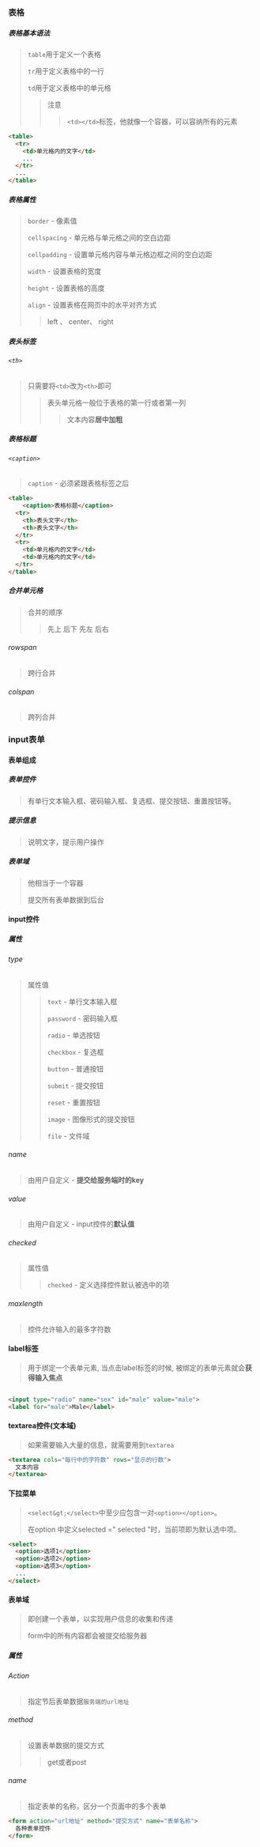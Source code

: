 ### 表格

##### 表格基本语法

> `table`用于定义一个表格
>
> `tr`用于定义表格中的一行
>
> `td`用于定义表格中的单元格
>
> > 注意
> >
> > > `<td></td>`标签，他就像一个容器，可以容纳所有的元素

```HTML
<table>
  <tr>
    <td>单元格内的文字</td>
    ...
  </tr>
  ...
</table>
```

##### 表格属性

> `border` - 像素值
>
> `cellspacing` - 单元格与单元格之间的空白边距
>
> `cellpadding` - 设置单元格内容与单元格边框之间的空白边距
>
> `width` - 设置表格的宽度
>
> `height` - 设置表格的高度
>
> `align` - 设置表格在网页中的水平对齐方式
>
> > left 、 center、 right

##### 表头标签

###### `<th>`

> 只需要将`<td>`改为`<th>`即可
>
> > 表头单元格一般位于表格的第一行或者第一列
> >
> > > 文本内容**居中加粗**

##### 表格标题

###### `<caption>`

> `caption` - 必须紧跟表格标签之后

```html
<table>
    <caption>表格标题</caption>
  <tr>
    <th>表头文字</th>
    <th>表头文字</th>
  </tr>
  <tr>
    <td>单元格内的文字</td>
    <td>单元格内的文字</td>
  </tr>
</table>
```

##### 合并单元格

>  合并的顺序
>
> > 先上 后下   先左  后右

###### rowspan

>跨行合并

###### colspan

>跨列合并



### input表单

#### 表单组成

##### 表单控件

> 有单行文本输入框、密码输入框、复选框、提交按钮、重置按钮等。

##### 提示信息

>  说明文字，提示用户操作

##### 表单域

>  他相当于一个容器
>
> 提交所有表单数据到后台

#### input控件

##### 属性

###### type

> 属性值
>
> > `text` - 单行文本输入框
> >
> > `password` - 密码输入框
> >
> > `radio` - 单选按钮
> >
> > `checkbox` - 复选框
> >
> > `button` - 普通按钮
> >
> > `submit` - 提交按钮
> >
> > `reset` - 重置按钮
> >
> > `image` - 图像形式的提交按钮
> >
> > `file` - 文件域

###### name

> 由用户自定义  - **提交给服务端时的key** 

###### value

> 由用户自定义 - input控件的**默认值**

###### checked

> 属性值
>
> > `checked` - 定义选择控件默认被选中的项

###### maxlength

> 控件允许输入的最多字符数



#### label标签

> 用于绑定一个表单元素, 当点击label标签的时候, 被绑定的表单元素就会**获得输入焦点**

```html

<input type="radio" name="sex" id="male" value="male">
<label for="male">Male</label>
```



#### textarea控件(文本域)

> 如果需要输入大量的信息，就需要用到`textarea`

```html
<textarea cols="每行中的字符数" rows="显示的行数">
  文本内容
</textarea>
```



#### 下拉菜单

> `<select&gt;</select>`中至少应包含一对`<option></option>`。
>
> 在option 中定义selected =" selected "时，当前项即为默认选中项。

```html
<select>
  <option>选项1</option>
  <option>选项2</option>
  <option>选项3</option>
  ...
</select>
```



#### 表单域

> 即创建一个表单，以实现用户信息的收集和传递
>
> form中的所有内容都会被提交给服务器

##### 属性

###### Action

> 指定节后表单数据`服务端的url地址`

###### method

> 设置表单数据的提交方式
>
> > get或者post

###### name

> 指定表单的名称，区分一个页面中的多个表单

```html
<form action="url地址" method="提交方式" name="表单名称">
  各种表单控件
</form>
```